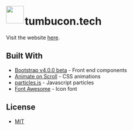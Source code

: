 <a href="url"><img src="http://tumbucon.tech/img/mbp.png " align="left" height="48" width="48" ></a>

# tumbucon.tech

Visit the website [here](http://tumbucon.tech).

## Built With 

* [Bootstrap v4.0.0 beta](http://getbootstrap.com/) - Front end components
* [Animate on Scroll](https://michalsnik.github.io/aos/) - CSS animations
* [particles.js](http://vincentgarreau.com/particles.js/) - Javascript particles
* [Font Awesome](http://fontawesome.io/) - Icon font

## License

* [MIT](https://github.com/ptumb001/ptumb001.github.io/blob/master/LICENSE.md)
